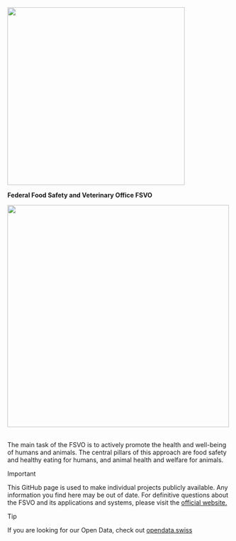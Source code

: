 <img src="https://github.com/BLV-OSAV-USAV/.github/assets/10924680/2a4f814f-2c2a-4b1f-9811-eef3efa553ad" width="400">

<b>Federal Food Safety and Veterinary Office FSVO</b>

<img src="https://github.com/user-attachments/assets/1fecd972-93f5-493e-8342-ca69e4527acd" width="500"><br><br>

The main task of the FSVO is to actively promote the health and well-being of humans and animals. The central pillars of this approach are food safety and healthy eating for humans, and animal health and welfare for animals.

> [!IMPORTANT]
This GitHub page is used to make individual projects publicly available. Any information you find here may be out of date. For definitive questions about the FSVO and its applications and systems, please visit the [official website.](https://www.blv.admin.ch/blv/en/home.html)

> [!TIP]
If you are looking for our Open Data, check out [opendata.swiss](https://opendata.swiss/de/organization/bundesamt-fur-lebensmittelsicherheit-und-veterinaerwesen-blv)
